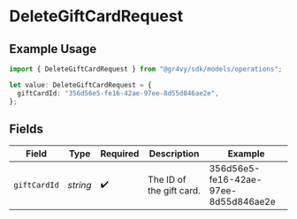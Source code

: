 # DeleteGiftCardRequest

## Example Usage

```typescript
import { DeleteGiftCardRequest } from "@gr4vy/sdk/models/operations";

let value: DeleteGiftCardRequest = {
  giftCardId: "356d56e5-fe16-42ae-97ee-8d55d846ae2e",
};
```

## Fields

| Field                                | Type                                 | Required                             | Description                          | Example                              |
| ------------------------------------ | ------------------------------------ | ------------------------------------ | ------------------------------------ | ------------------------------------ |
| `giftCardId`                         | *string*                             | :heavy_check_mark:                   | The ID of the gift card.             | 356d56e5-fe16-42ae-97ee-8d55d846ae2e |